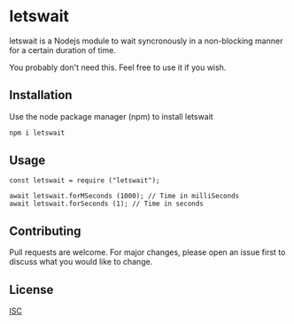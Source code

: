 # letswait

letswait is a Nodejs module to wait syncronously in a non-blocking manner for a certain duration of time.

You probably don't need this. Feel free to use it if you wish.

## Installation

Use the node package manager (npm) to install letswait

```bash
npm i letswait
```

## Usage

```
const letswait = require ("letswait");

await letswait.forMSeconds (1000); // Time in milliSeconds
await letswait.forSeconds (1); // Time in seconds
```

## Contributing
Pull requests are welcome. For major changes, please open an issue first to discuss what you would like to change.


## License
[ISC](http://opensource.org/licenses/ISC)
